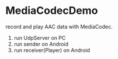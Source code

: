 # MediaCodecDemo 
record and play AAC data with MediaCodec.

1. run UdpServer on PC
2. run sender on Android
3. run receiver(Player) on Android
